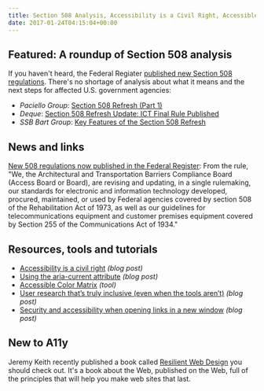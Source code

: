 ```yaml
---
title: Section 508 Analysis, Accessibility is a Civil Right, Accessible Color Matrix and More
date: 2017-01-24T04:15:04+00:00
---
```


## Featured: A roundup of Section 508 analysis

If you haven't heard, the Federal Regiater [published new Section 508 regulations](https://twitter.com/LFLegal/status/821750423199457281). There's no shortage of analysis about what it means and the next steps for affected U.S. government agencies:

- _Paciello Group_: [Section 508 Refresh (Part 1)](https://www.paciellogroup.com/blog/2017/01/section-508-refresh-part-1/)
- _Deque_: [Section 508 Refresh Update: ICT Final Rule Published](http://www.deque.com/blog/section-508-refresh-news-ict-final-rule-update/)
- _SSB Bart Group_: [Key Features of the Section 508 Refresh](http://www.ssbbartgroup.com/blog/key-features-section-508-refresh/)

## News and links

[New 508 regulations now published in the Federal Register](https://www.federalregister.gov/documents/2017/01/18/2017-00395/information-and-communication-technology-ict-standards-and-guidelines): From the rule, "We, the Architectural and Transportation Barriers Compliance Board (Access Board or Board), are revising and updating, in a single rulemaking, our standards for electronic and information technology developed, procured, maintained, or used by Federal agencies covered by section 508 of the Rehabilitation Act of 1973, as well as our guidelines for telecommunications equipment and customer premises equipment covered by Section 255 of the Communications Act of 1934."

## Resources, tools and tutorials

- [Accessibility is a civil right](https://marcysutton.com/accessibility-is-a-civil-right/) *(blog post)*
- [Using the aria-current attribute](http://tink.uk/using-the-aria-current-attribute/) *(blog post)*
- [Accessible Color Matrix](https://toolness.github.io/accessible-color-matrix/) *(tool)*
- [User research that’s truly inclusive (even when the tools aren’t)](https://medium.com/@BinaryPJ/user-research-thats-truly-inclusive-even-when-the-tools-aren-t-7f797cf71967) *(blog post)*
- [Security and accessibility when opening links in a new window](http://csskarma.com/blog/opening-links/) *(blog post)*

## New to A11y

Jeremy Keith recently published a book called [Resilient Web Design](https://resilientwebdesign.com) you should check out. It's a book about the Web, published on the Web, full of the principles that will help you make web sites that last.
